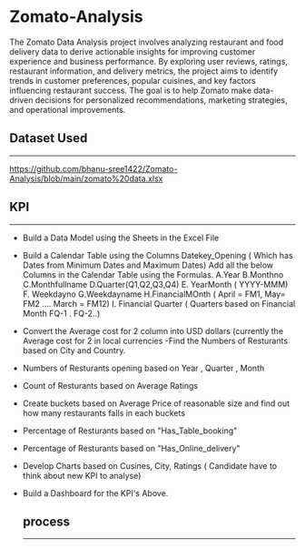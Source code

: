 # Zomato-Analysis
The Zomato Data Analysis project involves analyzing restaurant and food delivery data to derive actionable insights for improving customer experience and business performance. By exploring user reviews, ratings, restaurant information, and delivery metrics, the project aims to identify trends in customer preferences, popular cuisines, and key factors influencing restaurant success. The goal is to help Zomato make data-driven decisions for personalized recommendations, marketing strategies, and operational improvements.

## Dataset Used
*******************************
https://github.com/bhanu-sree1422/Zomato-Analysis/blob/main/zomato%20data.xlsx

## KPI
*******************************
- Build a Data Model using the Sheets in the Excel File
-  Build a Calendar Table using the Columns Datekey_Opening ( Which has Dates from Minimum Dates and Maximum Dates)
  Add all the below Columns in the Calendar Table using the Formulas.
   A.Year
   B.Monthno
   C.Monthfullname
   D.Quarter(Q1,Q2,Q3,Q4)
   E. YearMonth ( YYYY-MMM)
   F. Weekdayno
   G.Weekdayname
   H.FinancialMOnth ( April = FM1, May= FM2  …. March = FM12)
   I. Financial Quarter ( Quarters based on Financial Month FQ-1 . FQ-2..)
- Convert the Average cost for 2 column into USD dollars (currently the Average cost for 2 in local currencies
-Find the Numbers of Resturants based on City and Country.
- Numbers of Resturants opening based on Year , Quarter , Month
- Count of Resturants based on Average Ratings
- Create buckets based on Average Price of reasonable size and find out how many restaurants falls in each buckets
- Percentage of Resturants based on "Has_Table_booking"
- Percentage of Resturants based on "Has_Online_delivery"
- Develop Charts based on Cusines, City, Ratings ( Candidate have to think about new KPI to analyse)
- Build a Dashboard for the KPI's Above.

  ## process
  **************************************
  



